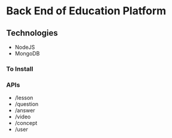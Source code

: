 # Back End of Education Platform

## Technologies
- NodeJS
- MongoDB
 
### To Install

### APIs
- /lesson
- /question
- /answer
- /video
- /concept
- /user